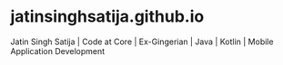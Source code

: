 # jatinsinghsatija.github.io
Jatin Singh Satija | Code at Core | Ex-Gingerian | Java | Kotlin | Mobile Application Development
